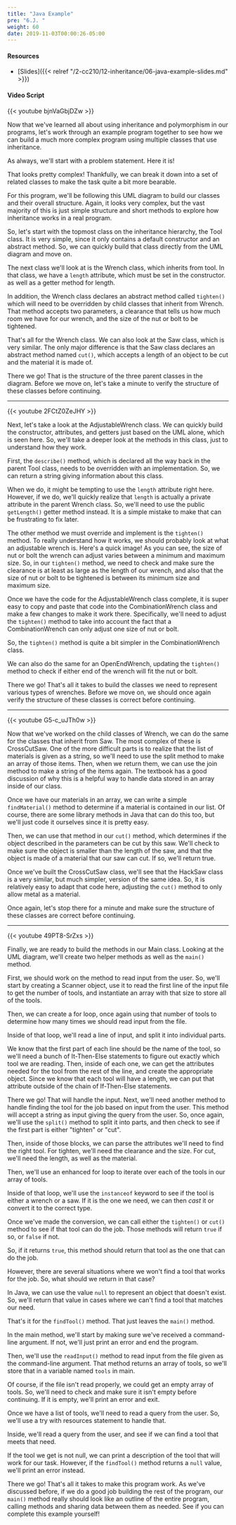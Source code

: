 ```yaml
---
title: "Java Example"
pre: "6.J. "
weight: 60
date: 2019-11-03T00:00:26-05:00
---
```


#### Resources

* [Slides]({{< relref "/2-cc210/12-inheritance/06-java-example-slides.md" >}})

#### Video Script

{{< youtube bjnVaGbjDZw >}}

Now that we've learned all about using inheritance and polymorphism in our programs, let's work through an example program together to see how we can build a much more complex program using multiple classes that use inheritance.

As always, we'll start with a problem statement. Here it is!

That looks pretty complex! Thankfully, we can break it down into a set of related classes to make the task quite a bit more bearable.

For this program, we'll be following this UML diagram to build our classes and their overall structure. Again, it looks very complex, but the vast majority of this is just simple structure and short methods to explore how inheritance works in a real program.

So, let's start with the topmost class on the inheritance hierarchy, the Tool class. It is very simple, since it only contains a default constructor and an abstract method. So, we can quickly build that class directly from the UML diagram and move on.

The next class we'll look at is the Wrench class, which inherits from tool. In that class, we have a `length` attribute, which must be set in the constructor. as well as a getter method for length.

In addition, the Wrench class declares an abstract method called `tighten()` which will need to be overridden by child classes that inherit from Wrench. That method accepts two parameters, a clearance that tells us how much room we have for our wrench, and the size of the nut or bolt to be tightened.

That's all for the Wrench class. We can also look at the Saw class, which is very similar. The only major difference is that the Saw class declares an abstract method named `cut()`, which accepts a length of an object to be cut and the material it is made of.

There we go! That is the structure of the three parent classes in the diagram. Before we move on, let's take a minute to verify the structure of these classes before continuing.

---

{{< youtube 2FCtZ0ZeJHY >}}

Next, let's take a look at the AdjustableWrench class. We can quickly build the constructor, attributes, and getters just based on the UML alone, which is seen here. So, we'll take a deeper look at the methods in this class, just to understand how they work.

First, the `describe()` method, which is declared all the way back in the parent Tool class, needs to be overridden with an implementation. So, we can return a string giving information about this class.

When we do, it might be tempting to use the `length` attribute right here. However, if we do, we'll quickly realize that `length` is actually a private attribute in the parent Wrench class. So, we'll need to use the public `getLength()` getter method instead. It is a simple mistake to make that can be frustrating to fix later.

The other method we must override and implement is the `tighten()` method. To really understand how it works, we should probably look at what an adjustable wrench is. Here's a quick image! As you can see, the size of nut or bolt the wrench can adjust varies between a minimum and maximum size. So, in our `tighten()` method, we need to check and make sure the clearance is at least as large as the length of our wrench, and also that the size of nut or bolt to be tightened is between its minimum size and maximum size.

Once we have the code for the AdjustableWrench class complete, it is super easy to copy and paste that code into the CombinationWrench class and make a few changes to make it work there. Specifically, we'll need to adjust the `tighten()` method to take into account the fact that a CombinationWrench can only adjust one size of nut or bolt.

So, the `tighten()` method is quite a bit simpler in the CombinationWrench class.

We can also do the same for an OpenEndWrench, updating the `tighten()` method to check if either end of the wrench will fit the nut or bolt.

There we go! That's all it takes to build the classes we need to represent various types of wrenches. Before we move on, we should once again verify the structure of these classes is correct before continuing.

---

{{< youtube G5-c_uJTh0w >}}

Now that we've worked on the child classes of Wrench, we can do the same for the classes that inherit from Saw. The most complex of these is CrossCutSaw. One of the more difficult parts is to realize that the list of materials is given as a string, so we'll need to use the split method to make an array of those items. Then, when we return them, we can use the join method to make a string of the items again. The textbook has a good discussion of why this is a helpful way to handle data stored in an array inside of our class.

Once we have our materials in an array, we can write a simple `findMaterial()` method to determine if a material is contained in our list. Of course, there are some library methods in Java that can do this too, but we'll just code it ourselves since it is pretty easy.

Then, we can use that method in our `cut()` method, which determines if the object described in the parameters can be cut by this saw. We'll check to make sure the object is smaller than the length of the saw, and that the object is made of a material that our saw can cut. If so, we'll return true.

Once we've built the CrossCutSaw class, we'll see that the HackSaw class is a very similar, but much simpler, version of the same idea. So, it is relatively easy to adapt that code here, adjusting the `cut()` method to only allow metal as a material.

Once again, let's stop there for a minute and make sure the structure of these classes are correct before continuing.

---

{{< youtube 49PT8-SrZxs >}}

Finally, we are ready to build the methods in our Main class. Looking at the UML diagram, we'll create two helper methods as well as the `main()` method.

First, we should work on the method to read input from the user. So, we'll start by creating a Scanner object, use it to read the first line of the input file to get the number of tools, and instantiate an array with that size to store all of the tools.

Then, we can create a for loop, once again using that number of tools to determine how many times we should read input from the file.

Inside of that loop, we'll read a line of input, and split it into individual parts.

We know that the first part of each line should be the name of the tool, so we'll need a bunch of It-Then-Else statements to figure out exactly which tool we are reading. Then, inside of each one, we can get the attributes needed for the tool from the rest of the line, and create the appropriate object. Since we know that each tool will have a length, we can put that attribute outside of the chain of If-Then-Else statements.

There we go! That will handle the input. Next, we'll need another method to handle finding the tool for the job based on input from the user. This method will accept a string as input giving the query from the user. So, once again, we'll use the `split()` method to split it into parts, and then check to see if the first part is either "tighten" or "cut".

Then, inside of those blocks, we can parse the attributes we'll need to find the right tool. For tighten, we'll need the clearance and the size. For cut, we'll need the length, as well as the material.

Then, we'll use an enhanced for loop to iterate over each of the tools in our array of tools.

Inside of that loop, we'll use the `instanceof` keyword to see if the tool is either a wrench or a saw. If it is the one we need, we can then _cast_ it or convert it to the correct type.

Once we've made the conversion, we can call either the `tighten()` or `cut()` method to see if that tool can do the job. Those methods will return `true` if so, or `false` if not.

So, if it returns `true`, this method should return that tool as the one that can do the job.

However, there are several situations where we won't find a tool that works for the job. So, what should we return in that case?

In Java, we can use the value `null` to represent an object that doesn't exist. So, we'll return that value in cases where we can't find a tool that matches our need.

That's it for the `findTool()` method. That just leaves the `main()` method.

In the main method, we'll start by making sure we've received a command-line argument. If not, we'll just print an error and end the program.

Then, we'll use the `readInput()` method to read input from the file given as the command-line argument. That method returns an array of tools, so we'll store that in a variable named `tools` in main.

Of course, if the file isn't read properly, we could get an empty array of tools. So, we'll need to check and make sure it isn't empty before continuing. If it is empty, we'll print an error and exit.

Once we have a list of tools, we'll need to read a query from the user. So, we'll use a try with resources statement to handle that.

Inside, we'll read a query from the user, and see if we can find a tool that meets that need.

If the tool we get is not null, we can print a description of the tool that will work for our task. However, if the `findTool()` method returns a `null` value, we'll print an error instead.

There we go! That's all it takes to make this program work. As we've discussed before, if we do a good job building the rest of the program, our `main()` method really should look like an outline of the entire program, calling methods and sharing data between them as needed. See if you can complete this example yourself!
